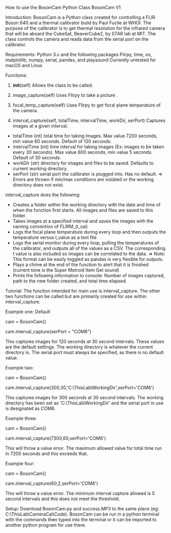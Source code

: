 How to use the BosonCam Python Class
BosonCam V1

Introduction:
BosonCam is a Python class created for controlling a FLIR Boson 640 and a thermal calibrator build by Paul Fucile at WHOI. The purpose of the calibrator
is to get thermal resolution for the infrared camera that will be aboard the CubeSat, BeaverCube2, by STAR lab at MIT. The class controls the camera and
reads data from the serial port on the calibrator. 

Requirements:
Python 3.x and the following packages
Flirpy, time, os, matplotlib, numpy, serial, pandas, and playsound
Currently untested for macOS and Linux

Functions:
1) __init__(self)
Allows the class to be called.

2) image_capture(self)
Uses Flirpy to take a picture .

3) focal_temp_capture(self)
Uses Flirpy to get focal plane temperature of the camera.

3) interval_capture(self, totalTime, intervalTime, workDir, serPort)
Captures images at a given interval.
- totalTime (int) total time for taking images. Max value 7200 seconds, min value 60 seconds. Default of 120 seconds.
- intervalTime (int) time interval for taking images (Ex: images to be taken every 30 seconds). Max value 600 seconds, min value 5 seconds. Default of 30 seconds.
- workDir (str) directory for images and files to be saved. Defaults to current working directory.
- serPort (str) serial port the calibrator is plugged into. Has no default.
=> Errors are thrown if min/max conditions are violated or the working directory does not exist.

interval_capture does the following:
- Creates a folder within the working directory with the date and time of when the function first starts. All images and files are saved to this folder.
- Takes images at a specified interval and saves the images with the naming convention of FLIRM_(t_val)
- Logs the focal plane temperature during every loop and then outputs the temperature versus t_value as a text file
- Logs the serial monitor during every loop, pulling the temperatures of the calibrator, and outputs all of the values as a CSV. The corresponding t value is
also included so images can be correlated to the data.
	=> Note: This format can be easily toggled as pandas is very flexible for outputs.
- Plays a chime at the end of the function to alert that it is finished (current tone is the Super Metroid Item Get sound)
- Prints the following information to console: Number of images captured, path to the new folder created, and total time elapsed.

Tutorial:
The function intended for main use is interval_capture. The other two functions can be called but are primarily created for use within interval_capture.

Example one: Default

cam = BosonCam()

cam.interval_capture(serPort = "COM6")

This captures images for 120 seconds at 30 second intervals. These values are the default settings. The working directory is whatever the current directory is.
The serial port must always be specified, as there is no default value.

Example two:

cam = BosonCam()

cam.interval_capture(300,30,'C:\ThisLab\WorkingDir',serPort='COM6')

This captures images for 300 seconds at 30 second intervals. The working directory has been set as 'C:\ThisLab\WorkingDir' and the serial port in use is
designated as COM6.

Example three:

cam = BosonCam()

cam.interval_capture(7300,60,serPort='COM6')

This will throw a value error. The maximum allowed value for total time run in 7200 seconds and this exceeds that.

Example four:

cam = BosonCam()

cam.interval_capture(60,2,serPort='COM6')

This will throw a value error. The minimum interval capture allowed is 5 second intervals and this does not meet the threshold.

Setup:
Download BosonCam.py and success.MP3 to the same place (eg: C:\ThisLab\CameraCal\Code). BosonCam can be run in a python terminal with the commands then typed
into the terminal or it can be imported to another python program for use there.


